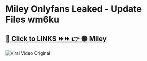 
 # Miley Onlyfans Leaked - Update Files wm6ku

## <h2><a href="https://clipsfans.com/Miley&ref=git">🔗 Click to LINKS ⏩⏩ 👉 🟢 Miley </a></h2>

<a href="https://clipsfans.com/Miley&ref=git" rel="nofollow" data-target="animated-image.originalLink"><img src="https://i.ibb.co.com/xMMVF88/686577567.gif" alt="Viral Video Original" style="max-width: 100%; display: inline-block;" data-target="animated-image.originalImage"></a>

